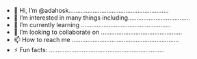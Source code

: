 - 👋 Hi, I’m @adahosk..........................................................
- 👀 I’m interested in many things including....................................
- 🌱 I’m currently learning ....................................................
- 💞️ I’m looking to collaborate on ...............................................
- 📫 How to reach me ..............................................................
- ⚡ Fun facts: ...................................................................
<!---.
adahosk/adahosk is a ✨ special ✨ repository because its `README.md` (this file) appears on your GitHub profile.
You can click the Preview link to take a look at your changes.
--->

